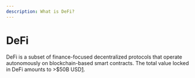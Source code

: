 ```yaml
---
description: What is DeFi?
---
```


# DeFi

DeFi is a subset of finance-focused decentralized protocols that operate autonomously on blockchain-based smart contracts. The total value locked in DeFi amounts to &gt;$50B USD[1]().

